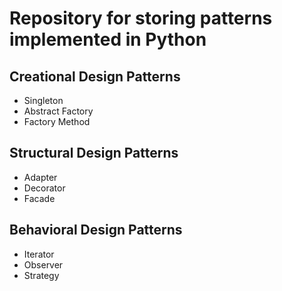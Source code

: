 # Repository for storing patterns implemented in Python

## Creational Design Patterns
- Singleton
- Abstract Factory
- Factory Method

## Structural Design Patterns
- Adapter
- Decorator
- Facade

## Behavioral Design Patterns
- Iterator
- Observer
- Strategy